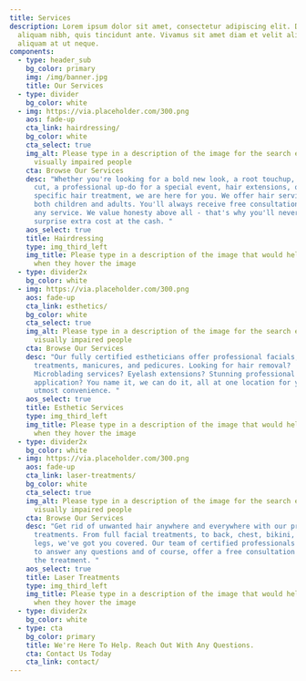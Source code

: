 ```yaml
---
title: Services
description: Lorem ipsum dolor sit amet, consectetur adipiscing elit. Duis at
  aliquam nibh, quis tincidunt ante. Vivamus sit amet diam et velit aliquam
  aliquam at ut neque.
components:
  - type: header_sub
    bg_color: primary
    img: /img/banner.jpg
    title: Our Services
  - type: divider
    bg_color: white
  - img: https://via.placeholder.com/300.png
    aos: fade-up
    cta_link: hairdressing/
    bg_color: white
    cta_select: true
    img_alt: Please type in a description of the image for the search engine or
      visually impaired people
    cta: Browse Our Services
    desc: "Whether you're looking for a bold new look, a root touchup, a maintenance
      cut, a professional up-do for a special event, hair extensions, or a
      specific hair treatment, we are here for you. We offer hair services for
      both children and adults. You'll always receive free consultation before
      any service. We value honesty above all - that's why you'll never get a
      surprise extra cost at the cash. "
    aos_select: true
    title: Hairdressing
    type: img_third_left
    img_title: Please type in a description of the image that would help the user
      when they hover the image
  - type: divider2x
    bg_color: white
  - img: https://via.placeholder.com/300.png
    aos: fade-up
    cta_link: esthetics/
    bg_color: white
    cta_select: true
    img_alt: Please type in a description of the image for the search engine or
      visually impaired people
    cta: Browse Our Services
    desc: "Our fully certified estheticians offer professional facials, skin care
      treatments, manicures, and pedicures. Looking for hair removal?
      Microblading services? Eyelash extensions? Stunning professional make-up
      application? You name it, we can do it, all at one location for your
      utmost convenience. "
    aos_select: true
    title: Esthetic Services
    type: img_third_left
    img_title: Please type in a description of the image that would help the user
      when they hover the image
  - type: divider2x
    bg_color: white
  - img: https://via.placeholder.com/300.png
    aos: fade-up
    cta_link: laser-treatments/
    bg_color: white
    cta_select: true
    img_alt: Please type in a description of the image for the search engine or
      visually impaired people
    cta: Browse Our Services
    desc: "Get rid of unwanted hair anywhere and everywhere with our precise laser
      treatments. From full facial treatments, to back, chest, bikini, arms, and
      legs, we've got you covered. Our team of certified professionals are here
      to answer any questions and of course, offer a free consultation before
      the treatment. "
    aos_select: true
    title: Laser Treatments
    type: img_third_left
    img_title: Please type in a description of the image that would help the user
      when they hover the image
  - type: divider2x
    bg_color: white
  - type: cta
    bg_color: primary
    title: We're Here To Help. Reach Out With Any Questions.
    cta: Contact Us Today
    cta_link: contact/
---
```

